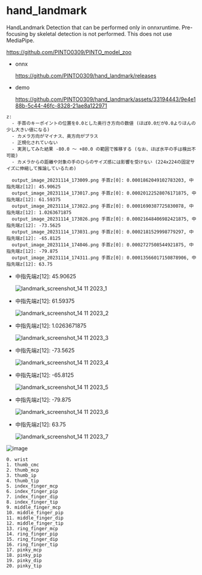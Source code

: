 # hand_landmark

HandLandmark Detection that can be performed only in onnxruntime. Pre-focusing by skeletal detection is not performed. This does not use MediaPipe.

https://github.com/PINTO0309/PINTO_model_zoo

- onnx

  https://github.com/PINTO0309/hand_landmark/releases

- demo

  https://github.com/PINTO0309/hand_landmark/assets/33194443/9e4e188b-5c44-46fc-8328-21ae8a122971


```
z:
  - 手首のキーポイントの位置を0.0とした奥行き方向の数値 (ほぼ0.0だが0.0よりほんの少し大きい値になる)
  - カメラ方向がマイナス、奥方向がプラス
  - 正規化されていない
  - 実測してみた結果 -80.0 〜 +80.0 の範囲で推移する (なお、ほぼ水平の手は検出不可能)
  - カメラからの距離や対象の手のひらのサイズ感には影響を受けない (224x224の固定サイズに伸縮して推論しているため)

  output_image_20231114_173009.png 手首z[0]: 0.0001862049102783203, 中指先端z[12]: 45.90625
  output_image_20231114_173017.png 手首z[0]: 0.00020122528076171875, 中指先端z[12]: 61.59375
  output_image_20231114_173022.png 手首z[0]: 0.0001690387725830078, 中指先端z[12]: 1.0263671875
  output_image_20231114_173026.png 手首z[0]: 0.00021648406982421875, 中指先端z[12]: -73.5625
  output_image_20231114_173031.png 手首z[0]: 0.0002181529998779297, 中指先端z[12]: -65.8125
  output_image_20231114_174046.png 手首z[0]: 0.0002727508544921875, 中指先端z[12]: -79.875
  output_image_20231114_174311.png 手首z[0]: 0.00013566017150878906, 中指先端z[12]: 63.75
```

- 中指先端z[12]: 45.90625

  ![landmark_screenshot_14 11 2023_1](https://github.com/PINTO0309/hand_landmark/assets/33194443/ff15aa75-fcb2-4cdd-943c-47bcce259020)

- 中指先端z[12]: 61.59375

  ![landmark_screenshot_14 11 2023_2](https://github.com/PINTO0309/hand_landmark/assets/33194443/c6ab9054-d94b-40dc-96f0-5b270c0a63f9)

- 中指先端z[12]: 1.0263671875

  ![landmark_screenshot_14 11 2023_3](https://github.com/PINTO0309/hand_landmark/assets/33194443/bd555156-012c-4fb8-b63e-c8bef328f86f)

- 中指先端z[12]: -73.5625

  ![landmark_screenshot_14 11 2023_4](https://github.com/PINTO0309/hand_landmark/assets/33194443/0647be4a-7977-46e5-b8e6-0f8340655669)

- 中指先端z[12]: -65.8125

  ![landmark_screenshot_14 11 2023_5](https://github.com/PINTO0309/hand_landmark/assets/33194443/7bea94f4-97db-4cb1-adbf-32d8a2c12ee9)

- 中指先端z[12]: -79.875

  ![landmark_screenshot_14 11 2023_6](https://github.com/PINTO0309/hand_landmark/assets/33194443/31a37782-d66c-4fba-b7c8-da5f015bf7c8)

- 中指先端z[12]: 63.75

  ![landmark_screenshot_14 11 2023_7](https://github.com/PINTO0309/hand_landmark/assets/33194443/5f6c3ab4-cafb-46ed-ab86-3a31e32d5024)

![image](https://github.com/PINTO0309/PINTO_model_zoo/assets/33194443/2c44534a-beb5-40d9-9c11-f97251f395ed)

```
0. wrist
1. thumb_cmc
2. thumb_mcp
3. thumb_ip
4. thumb_tip
5. index_finger_mcp
6. index_finger_pip
7. index_finger_dip
8. index_finger_tip
9. middle_finger_mcp
10. middle_finger_pip
11. middle_finger_dip
12. middle_finger_tip
13. ring_finger_mcp
14. ring_finger_pip
15. ring_finger_dip
16. ring_finger_tip
17. pinky_mcp
18. pinky_pip
19. pinky_dip
20. pinky_tip
```
